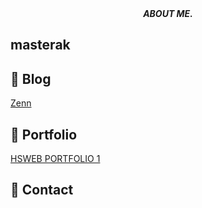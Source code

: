 <div align="center">
    <i>
      <b>
        ABOUT ME.
      </b>
    </i>
</div>



## masterak

## &#x1f4d2; Blog
[Zenn](https://zenn.dev/masterak)

## &#x1f4f8; Portfolio
[HSWEB PORTFOLIO 1](https://portfolio-1-one-tau.vercel.app/)

## &#x1f4e8; Contact
